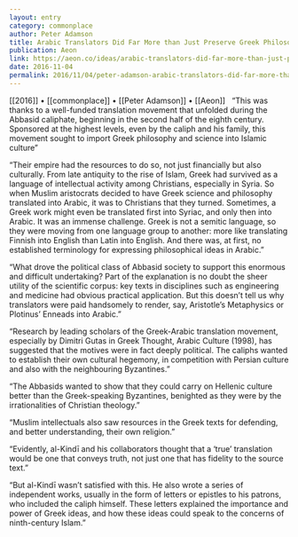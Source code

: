 ```yaml
---
layout: entry
category: commonplace
author: Peter Adamson
title: Arabic Translators Did Far More than Just Preserve Greek Philosophy
publication: Aeon
link: https://aeon.co/ideas/arabic-translators-did-far-more-than-just-preserve-greek-philosophy
date: 2016-11-04
permalink: 2016/11/04/peter-adamson-arabic-translators-did-far-more-than-just-preserve-greek-philosophy
---
```


[[2016]] • [[commonplace]] • [[Peter Adamson]] • [[Aeon]]
 
“This was thanks to a well-funded translation movement that unfolded during the Abbasid caliphate, beginning in the second half of the eighth century. Sponsored at the highest levels, even by the caliph and his family, this movement sought to import Greek philosophy and science into Islamic culture”

“Their empire had the resources to do so, not just financially but also culturally. From late antiquity to the rise of Islam, Greek had survived as a language of intellectual activity among Christians, especially in Syria. So when Muslim aristocrats decided to have Greek science and philosophy translated into Arabic, it was to Christians that they turned. Sometimes, a Greek work might even be translated first into Syriac, and only then into Arabic. It was an immense challenge. Greek is not a semitic language, so they were moving from one language group to another: more like translating Finnish into English than Latin into English. And there was, at first, no established terminology for expressing philosophical ideas in Arabic.”

“What drove the political class of Abbasid society to support this enormous and difficult undertaking? Part of the explanation is no doubt the sheer utility of the scientific corpus: key texts in disciplines such as engineering and medicine had obvious practical application. But this doesn’t tell us why translators were paid handsomely to render, say, Aristotle’s Metaphysics or Plotinus’ Enneads into Arabic.”

“Research by leading scholars of the Greek-Arabic translation movement, especially by Dimitri Gutas in Greek Thought, Arabic Culture (1998), has suggested that the motives were in fact deeply political. The caliphs wanted to establish their own cultural hegemony, in competition with Persian culture and also with the neighbouring Byzantines.”

“The Abbasids wanted to show that they could carry on Hellenic culture better than the Greek-speaking Byzantines, benighted as they were by the irrationalities of Christian theology.”

“Muslim intellectuals also saw resources in the Greek texts for defending, and better understanding, their own religion.”

“Evidently, al-Kindī and his collaborators thought that a ‘true’ translation would be one that conveys truth, not just one that has fidelity to the source text.”

“But al-Kindī wasn’t satisfied with this. He also wrote a series of independent works, usually in the form of letters or epistles to his patrons, who included the caliph himself. These letters explained the importance and power of Greek ideas, and how these ideas could speak to the concerns of ninth-century Islam.”



